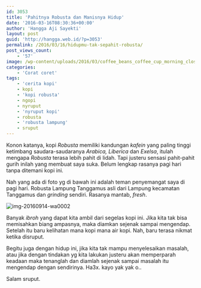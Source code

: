 ```yaml
---
id: 3053
title: 'Pahitnya Robusta dan Manisnya Hidup'
date: '2016-03-16T08:30:36+00:00'
author: 'Hangga Aji Sayekti'
layout: post
guid: 'http://hangga.web.id/?p=3053'
permalink: /2016/03/16/hidupmu-tak-sepahit-robusta/
post_views_count:
    - '57'
image: /wp-content/uploads/2016/03/coffee_beans_coffee_cup_morning_close-up_84946_1920x1080.jpg
categories:
    - 'Corat coret'
tags:
    - 'cerita kopi'
    - kopi
    - 'kopi robusta'
    - ngopi
    - nyruput
    - 'nyruput kopi'
    - robusta
    - 'robusta lampung'
    - sruput
---
```


Konon katanya, kopi *Robusta* memiliki kandungan *kafein* yang paling tinggi ketimbang saudara-saudaranya *Arabica, Liberica* dan *Exelsa*, itulah mengapa *Robusta* terasa lebih pahit di lidah. Tapi justeru sensasi pahit-pahit gurih inilah yang membuat saya suka. Belum lengkap rasanya pagi hari tanpa ditemani kopi ini.

Nah yang ada di foto yg di bawah ini adalah teman penyemangat saya di pagi hari. Robusta Lampung Tanggamus asli dari Lampung kecamatan Tanggamus dan *grinding* sendiri. Rasanya mantab, *fresh*.

![img-20160914-wa0002](http://hangga.web.id/wp-content/uploads/2016/03/IMG-20160914-WA0002-700x933.jpg)

Banyak *ibroh* yang dapat kita ambil dari segelas kopi ini. Jika kita tak bisa memisahkan biang ampasnya, maka diamkan sejenak sampai mengendap. Setelah itu baru kelihatan mana kopi mana air kopi. Nah, baru terasa nikmat ketika disruput.

Begitu juga dengan hidup ini, jika kita tak mampu menyelesaikan masalah, atau jika dengan tindakan yg kita lakukan justeru akan memperparah keadaan maka tenanglah dan diamlah sejenak sampai masalah itu mengendap dengan sendirinya. Ha3x. kayo yak yak o..

Salam sruput.